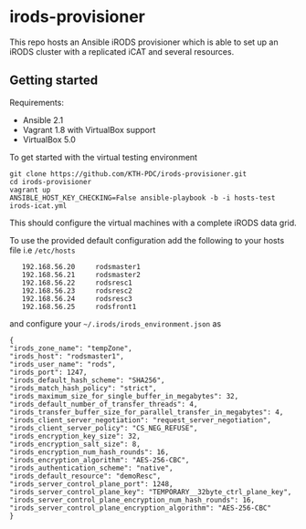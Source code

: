 irods-provisioner
==================

This repo hosts an Ansible iRODS provisioner which is able to set up an iRODS cluster with a replicated iCAT and several resources.

Getting started
----------------

Requirements:

* Ansible 2.1
* Vagrant 1.8 with VirtualBox support
* VirtualBox 5.0

To get started with the virtual testing environment

	git clone https://github.com/KTH-PDC/irods-provisioner.git
	cd irods-provisioner
	vagrant up
	ANSIBLE_HOST_KEY_CHECKING=False ansible-playbook -b -i hosts-test irods-icat.yml

This should configure the virtual machines with a complete iRODS data grid.

To use the provided default configuration add the following to your hosts file i.e `/etc/hosts`

       192.168.56.20     rodsmaster1
       192.168.56.21     rodsmaster2
       192.168.56.22     rodsresc1
       192.168.56.23     rodsresc2
       192.168.56.24     rodsresc3
       192.168.56.25     rodsfront1

and configure your `~/.irods/irods_environment.json` as

    {
	"irods_zone_name": "tempZone",
	"irods_host": "rodsmaster1",
	"irods_user_name": "rods",
	"irods_port": 1247,
	"irods_default_hash_scheme": "SHA256",
	"irods_match_hash_policy": "strict",
	"irods_maximum_size_for_single_buffer_in_megabytes": 32,
	"irods_default_number_of_transfer_threads": 4,
	"irods_transfer_buffer_size_for_parallel_transfer_in_megabytes": 4,
	"irods_client_server_negotiation": "request_server_negotiation",
	"irods_client_server_policy": "CS_NEG_REFUSE",
	"irods_encryption_key_size": 32,
	"irods_encryption_salt_size": 8,
	"irods_encryption_num_hash_rounds": 16,
	"irods_encryption_algorithm": "AES-256-CBC",
	"irods_authentication_scheme": "native",
	"irods_default_resource": "demoResc",
	"irods_server_control_plane_port": 1248,
	"irods_server_control_plane_key": "TEMPORARY__32byte_ctrl_plane_key",
	"irods_server_control_plane_encryption_num_hash_rounds": 16,
	"irods_server_control_plane_encryption_algorithm": "AES-256-CBC"
    }
											       
		